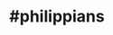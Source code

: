 ---
title: "#philippians"
hashtag: "philippians"
tags:
  - Book of the Bible
  - New Testament
  - Bible
---